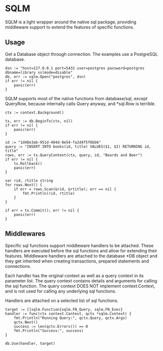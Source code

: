 # SQLM
SQLM is a light wrapper around the native sql package, providing middleware
support to extend the features of specific functions.

## Usage
Get a Database object through connection. The examples use a PostgreSQL database.
```golang
dsn := "host=127.0.0.1 port=5432 user=postgres password=postgres dbname=library sslmode=disable"
db, err := sqlm.Open("postgres", dsn)
if err != nil {
	panic(err)
}
```

SQLM supports most of the native functions from database/sql, except QueryRow,
because internally calls Query anyway, and *sql.Row is terrible.
```golang
ctx := context.Background()

tx, err := db.BeginTx(ctx, nil)
if err != nil {
    panic(err)
}

id := "1d48e3ab-951d-404d-8e54-fa2d4f5f6bb6"
query := "INSERT INTO books(id, title) VALUES($1, $2) RETURNING id, title"
rows, err := tx.QueryContext(ctx, query, id, "Beards and Beer")
if err != nil {
    tx.Rollback()
    panic(err)
}

var rid, rtitle string
for rows.Next() {
    if err = rows.Scan(&rid, &rtitle); err == nil {
        fmt.Println(rid, rtitle)
    }
}

if err = tx.Commit(); err != nil {
    panic(err)
}
```

## Middlewares
Specific sql functions support middleware handlers to be attached. These handlers
are executed before the sql functions and allow for extending their features.
Middleware handlers are attached to the database *DB object and they get inherited
when creating transactions, prepared statements and connections.

Each handler has the original context as well as a query context in its parameter
list. The query context contains details and arguments for calling the sql function.
The query context DOES NOT implement context.Context, and is not used for calling 
any underlying sql functions.

Handlers are attached on a selected list of sql functions.
```golang
target := []sqlm.Function{sqlm.FN_Query, sqlm.FN_Exec}
handler := func(ctx context.Context, qctx *sqlm.Context) {
    fmt.Println("Running Query:", qctx.Query, qctx.Args)
    qctx.Next()
    success := len(qctx.Errors()) == 0
    fmt.Println("Success:", success)
}

db.Use(handler, target)
```